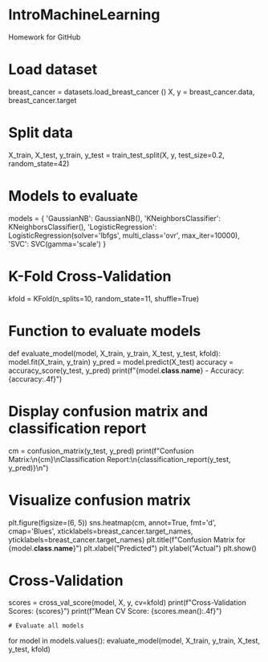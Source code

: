 # IntroMachineLearning
Homework for GitHub

# Load dataset
breast_cancer = datasets.load_breast_cancer ()
X, y = breast_cancer.data, breast_cancer.target

# Split data
X_train, X_test, y_train, y_test = train_test_split(X, y, test_size=0.2, random_state=42)

# Models to evaluate
models = {
    'GaussianNB': GaussianNB(),
    'KNeighborsClassifier': KNeighborsClassifier(),
    'LogisticRegression': LogisticRegression(solver='lbfgs', multi_class='ovr', max_iter=10000),
    'SVC': SVC(gamma='scale')
}

# K-Fold Cross-Validation
kfold = KFold(n_splits=10, random_state=11, shuffle=True)

# Function to evaluate models
def evaluate_model(model, X_train, y_train, X_test, y_test, kfold):
    model.fit(X_train, y_train)
    y_pred = model.predict(X_test)
    accuracy = accuracy_score(y_test, y_pred)
    print(f"{model.__class__.__name__} - Accuracy: {accuracy:.4f}")

  # Display confusion matrix and classification report
  cm = confusion_matrix(y_test, y_pred)
    print(f"Confusion Matrix:\n{cm}\nClassification Report:\n{classification_report(y_test, y_pred)}\n")

 # Visualize confusion matrix
  plt.figure(figsize=(6, 5))
    sns.heatmap(cm, annot=True, fmt='d', cmap='Blues', xticklabels=breast_cancer.target_names, yticklabels=breast_cancer.target_names)
    plt.title(f"Confusion Matrix for {model.__class__.__name__}")
    plt.xlabel("Predicted")
    plt.ylabel("Actual")
    plt.show()

# Cross-Validation
scores = cross_val_score(model, X, y, cv=kfold)
    print(f"Cross-Validation Scores: {scores}")
    print(f"Mean CV Score: {scores.mean():.4f}")

    # Evaluate all models
for model in models.values():
    evaluate_model(model, X_train, y_train, X_test, y_test, kfold)
